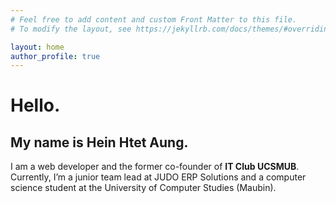 ```yaml
---
# Feel free to add content and custom Front Matter to this file.
# To modify the layout, see https://jekyllrb.com/docs/themes/#overriding-theme-defaults

layout: home
author_profile: true
---
```


# Hello.
## My name is Hein Htet Aung.
I am a web developer and the former co-founder of **IT Club UCSMUB**. Currently, I’m a junior team lead at JUDO ERP Solutions and a computer science student at the University of Computer Studies (Maubin).